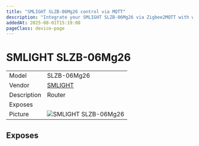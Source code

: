 ```yaml
---
title: "SMLIGHT SLZB-06Mg26 control via MQTT"
description: "Integrate your SMLIGHT SLZB-06Mg26 via Zigbee2MQTT with whatever smart home infrastructure you are using without the vendor's bridge or gateway."
addedAt: 2025-08-01T15:19:08
pageClass: device-page
---
```


<!-- !!!! -->
<!-- ATTENTION: This file is auto-generated through docgen! -->
<!-- You can only edit the "Notes"-Section between the two comment lines "Notes BEGIN" and "Notes END". -->
<!-- Do not use h1 or h2 heading within "## Notes"-Section. -->
<!-- !!!! -->

# SMLIGHT SLZB-06Mg26

|     |     |
|-----|-----|
| Model | SLZB-06Mg26  |
| Vendor  | [SMLIGHT](/supported-devices/#v=SMLIGHT)  |
| Description | Router |
| Exposes |  |
| Picture | ![SMLIGHT SLZB-06Mg26](https://www.zigbee2mqtt.io/images/devices/SLZB-06Mg26.png) |


<!-- Notes BEGIN: You can edit here. Add "## Notes" headline if not already present. -->


<!-- Notes END: Do not edit below this line -->




## Exposes



